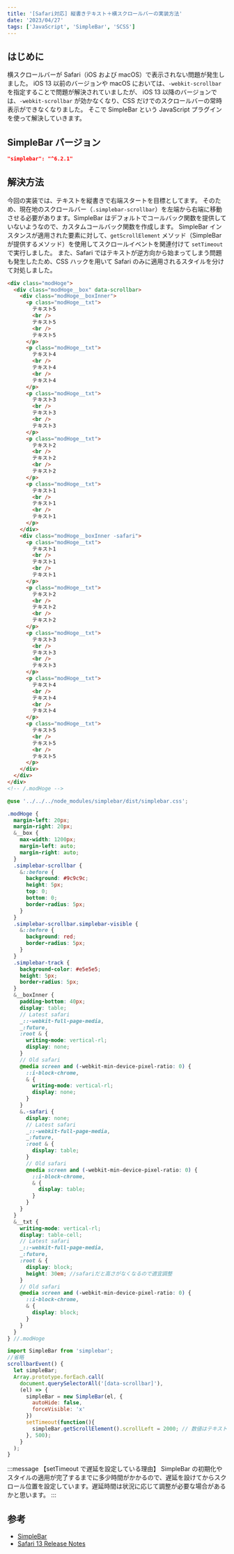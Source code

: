 ```yaml
---
title: '[Safari対応] 縦書きテキスト＋横スクロールバーの実装方法'
date: '2023/04/27'
tags: ['JavaScript', 'SimpleBar', 'SCSS']
---
```


## はじめに

横スクロールバーが Safari（iOS および macOS）で表示されない問題が発生しました。
iOS 13 以前のバージョンや macOS においては、`-webkit-scrollbar` を指定することで問題が解決されていましたが、
iOS 13 以降のバージョンでは、`-webkit-scrollbar` が効かなくなり、CSS だけでのスクロールバーの常時表示ができなくなりました。
そこで SimpleBar という JavaScript プラグインを使って解決していきます。

## SimpleBar バージョン

```JavaScript:package.json
"simplebar": "^6.2.1"
```

## 解決方法

今回の実装では、テキストを縦書きで右端スタートを目標としてます。
そのため、現在地のスクロールバー（`.simplebar-scrollbar`）を左端から右端に移動させる必要があります。SimpleBar はデフォルトでコールバック関数を提供していないようなので、カスタムコールバック関数を作成します。
SimpleBar インスタンスが適用された要素に対して、`getScrollElement` メソッド（SimpleBar が提供するメソッド）を使用してスクロールイベントを関連付けて `setTimeout` で実行しました。
また、Safari ではテキストが逆方向から始まってしまう問題も発生したため、CSS ハックを用いて Safari のみに適用されるスタイルを分けて対処しました。

```html
<div class="modHoge">
  <div class="modHoge__box" data-scrollbar>
    <div class="modHoge__boxInner">
      <p class="modHoge__txt">
        テキスト5
        <br />
        テキスト5
        <br />
        テキスト5
      </p>
      <p class="modHoge__txt">
        テキスト4
        <br />
        テキスト4
        <br />
        テキスト4
      </p>
      <p class="modHoge__txt">
        テキスト3
        <br />
        テキスト3
        <br />
        テキスト3
      </p>
      <p class="modHoge__txt">
        テキスト2
        <br />
        テキスト2
        <br />
        テキスト2
      </p>
      <p class="modHoge__txt">
        テキスト1
        <br />
        テキスト1
        <br />
        テキスト1
      </p>
    </div>
    <div class="modHoge__boxInner -safari">
      <p class="modHoge__txt">
        テキスト1
        <br />
        テキスト1
        <br />
        テキスト1
      </p>
      <p class="modHoge__txt">
        テキスト2
        <br />
        テキスト2
        <br />
        テキスト2
      </p>
      <p class="modHoge__txt">
        テキスト3
        <br />
        テキスト3
        <br />
        テキスト3
      </p>
      <p class="modHoge__txt">
        テキスト4
        <br />
        テキスト4
        <br />
        テキスト4
      </p>
      <p class="modHoge__txt">
        テキスト5
        <br />
        テキスト5
        <br />
        テキスト5
      </p>
    </div>
  </div>
</div>
<!-- /.modHoge -->
```

```scss
@use '../../../node_modules/simplebar/dist/simplebar.css';

.modHoge {
  margin-left: 20px;
  margin-right: 20px;
  &__box {
    max-width: 1200px;
    margin-left: auto;
    margin-right: auto;
  }
  .simplebar-scrollbar {
    &::before {
      background: #9c9c9c;
      height: 5px;
      top: 0;
      bottom: 0;
      border-radius: 5px;
    }
  }
  .simplebar-scrollbar.simplebar-visible {
    &::before {
      background: red;
      border-radius: 5px;
    }
  }
  .simplebar-track {
    background-color: #e5e5e5;
    height: 5px;
    border-radius: 5px;
  }
  &__boxInner {
    padding-bottom: 40px;
    display: table;
    // Latest safari
    _::-webkit-full-page-media,
    _:future,
    :root & {
      writing-mode: vertical-rl;
      display: none;
    }
    // Old safari
    @media screen and (-webkit-min-device-pixel-ratio: 0) {
      ::i-block-chrome,
      & {
        writing-mode: vertical-rl;
        display: none;
      }
    }
    &.-safari {
      display: none;
      // Latest safari
      _::-webkit-full-page-media,
      _:future,
      :root & {
        display: table;
      }
      // Old safari
      @media screen and (-webkit-min-device-pixel-ratio: 0) {
        ::i-block-chrome,
        & {
          display: table;
        }
      }
    }
  }
  &__txt {
    writing-mode: vertical-rl;
    display: table-cell;
    // Latest safari
    _::-webkit-full-page-media,
    _:future,
    :root & {
      display: block;
      height: 30em; //safariだと高さがなくなるので適宜調整
    }
    // Old safari
    @media screen and (-webkit-min-device-pixel-ratio: 0) {
      ::i-block-chrome,
      & {
        display: block;
      }
    }
  }
} //.modHoge
```

```JavaScript
import SimpleBar from 'simplebar';
//省略
scrollbarEvent() {
  let simpleBar;
  Array.prototype.forEach.call(
    document.querySelectorAll('[data-scrollbar]'),
    (el) => {
      simpleBar = new SimpleBar(el, {
        autoHide: false,
        forceVisible: 'x'
      })
      setTimeout(function(){
        simpleBar.getScrollElement().scrollLeft = 2000; // 数値はテキスト量次第で適宜調整
      }, 500);
    }
  );
}
```

:::message
【setTimeout で遅延を設定している理由】
SimpleBar の初期化やスタイルの適用が完了するまでに多少時間がかかるので、遅延を設けてからスクロール位置を設定しています。遅延時間は状況に応じて調整が必要な場合があるかと思います。
:::

## 参考

- [SimpleBar](https://github.com/Grsmto/simplebar/tree/master/packages/simplebar)
- [Safari 13 Release Notes](https://developer.apple.com/documentation/safari-release-notes/safari-13-release-notes#3314682)
